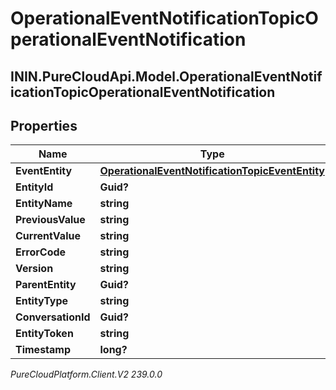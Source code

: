 # OperationalEventNotificationTopicOperationalEventNotification

## ININ.PureCloudApi.Model.OperationalEventNotificationTopicOperationalEventNotification

## Properties

|Name | Type | Description | Notes|
|------------ | ------------- | ------------- | -------------|
| **EventEntity** | [**OperationalEventNotificationTopicEventEntity**](OperationalEventNotificationTopicEventEntity) |  | [optional] |
| **EntityId** | **Guid?** |  | [optional] |
| **EntityName** | **string** |  | [optional] |
| **PreviousValue** | **string** |  | [optional] |
| **CurrentValue** | **string** |  | [optional] |
| **ErrorCode** | **string** |  | [optional] |
| **Version** | **string** |  | [optional] |
| **ParentEntity** | **Guid?** |  | [optional] |
| **EntityType** | **string** |  | [optional] |
| **ConversationId** | **Guid?** |  | [optional] |
| **EntityToken** | **string** |  | [optional] |
| **Timestamp** | **long?** |  | [optional] |



_PureCloudPlatform.Client.V2 239.0.0_
